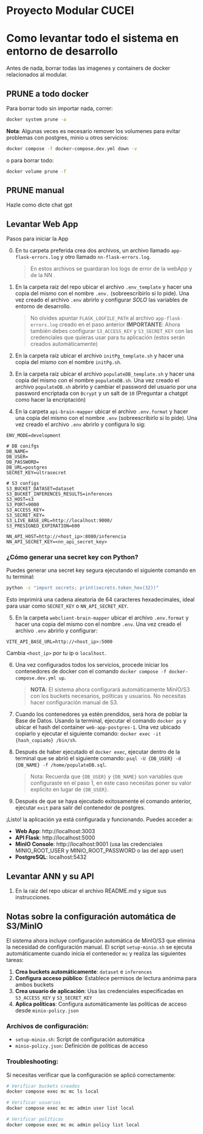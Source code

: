 # Proyecto Modular CUCEI

# Como levantar todo el sistema en entorno de desarrollo
Antes de nada, borrar todas las imagenes y containers de docker relacionados al modular.

## PRUNE a todo docker
Para borrar todo sin importar nada, correr: 
```sh
docker system prune -a
```
**Nota**: Algunas veces es necesario remover los volumenes para evitar problemas con postgres, minio u otros servicios:
```sh
docker compose -f docker-compose.dev.yml down -v
```
o para borrar todo:
```sh
docker volume prune -f
```

## PRUNE manual
Hazle como dicte chat gpt

## Levantar Web App
Pasos para iniciar la App

0. En tu carpeta preferida crea dos archivos, un archivo llamado `app-flask-errors.log` y otro llamado `nn-flask-errors.log`.
    > En estos archivos se guardaran los logs de error de la webApp y de la NN .

1. En la carpeta raíz del repo ubicar el archivo `.env_template` y hacer una copia del mismo con el nombre `.env.` (sobreescribirlo si lo pide). Una vez creado el archivo `.env` abrirlo y configurar *SOLO* las variables de entorno de desarrollo.
    > No olvides apuntar `FLASK_LOGFILE_PATH` al archivo `app-flask-errors.log` creado en el paso anterior
    > **IMPORTANTE**: Ahora también debes configurar `S3_ACCESS_KEY` y `S3_SECRET_KEY` con las credenciales que quieras usar para tu aplicación (estos serán creados automáticamente)

2. En la carpeta raíz ubicar el archivo `initPg_template.sh` y hacer una copia del mismo con el nombre `initPg.sh`.

3. En la carpeta raíz ubicar el archivo `populateDB_template.sh` y hacer una copia del mismo con el nombre `populateDB.sh`. Una vez creado el archivo `populateDB.sh` abrirlo y cambiar el password del usuario por una password encriptada con `Bcrypt` y un salt de `10` (Preguntar a chatgpt como hacer la encriptación)

4. En la carpeta `api-brain-mapper` ubicar el archivo `.env.format` y hacer una copia del mismo con el nombre `.env` (sobreescribirlo si lo pide). Una vez creado el archivo `.env` abrirlo y configura lo sig:
```env
ENV_MODE=development

# DB conifgs
DB_NAME=
DB_USER=
DB_PASSWORD=
DB_URL=postgres
SECRET_KEY=ultrasecret

# S3 configs
S3_BUCKET_DATASET=dataset
S3_BUCKET_INFERENCES_RESULTS=inferences
S3_HOST=s3
S3_PORT=9000
S3_ACCESS_KEY=
S3_SECRET_KEY=
S3_LIVE_BASE_URL=http://localhost:9000/
S3_PRESIGNED_EXPIRATION=600

NN_API_HOST=http://<host_ip>:8080/inferencia
NN_API_SECRET_KEY=<nn_api_secret_key>
``` 

### ¿Cómo generar una secret key con Python?

Puedes generar una secret key segura ejecutando el siguiente comando en tu terminal:

```sh
python -c "import secrets; print(secrets.token_hex(32))"
```

Esto imprimirá una cadena aleatoria de 64 caracteres hexadecimales, ideal para usar como `SECRET_KEY` o `NN_API_SECRET_KEY`.

5. En la carpeta `webclient-brain-mapper` ubicar el archivo `.env.format` y hacer una copia del mismo con el nombre `.env`. Una vez creado el archivo `.env` abrirlo y configurar:
```env
VITE_API_BASE_URL=http://<host_ip>:5000
```
Cambia `<host_ip>` por tu ip o `localhost`.


6. Una vez configurados todos los servicios, procede iniciar los contenedores de docker con el comando `docker compose -f docker-compose.dev.yml up`.
    > **NOTA**: El sistema ahora configurará automáticamente MinIO/S3 con los buckets necesarios, políticas y usuarios. No necesitas hacer configuración manual de S3.

7. Cuando los contenedores ya estén prendidos, será hora de poblar la Base de Datos. Usando la terminal, ejecutar el comando `docker ps` y ubicar el hash del container `web-app-postgres-1`. Una vez ubicado copiarlo y ejecutar el siguiente comando: `docker exec -it {hash_copiado} /bin/sh`.

8. Después de haber ejecutado el `docker exec`, ejecutar dentro de la terminal que se abrió el siguiente comando: `psql -U {DB_USER} -d {DB_NAME} -f /home/populateDB.sql`.
    > Nota: Recuerda que `{DB_USER}` y `{DB_NAME}` son variables que configuraste en el paso 1, en este caso necesitas poner su valor explicito en lugar de `{DB_USER}`.

9. Después de que se haya ejecutado exitosamente el comando anterior, ejecutar `exit` para salir del contenedor de postgres.

¡Listo! la aplicación ya está configurada y funcionando. Puedes acceder a:
- **Web App**: http://localhost:3003
- **API Flask**: http://localhost:5000
- **MinIO Console**: http://localhost:9001 (usa las credenciales MINIO_ROOT_USER y MINIO_ROOT_PASSWORD o las del app user)
- **PostgreSQL**: localhost:5432

## Levantar ANN y su API
1. En la raiz del repo ubicar el archivo README.md y sigue sus instrucciones.


## Notas sobre la configuración automática de S3/MinIO

El sistema ahora incluye configuración automática de MinIO/S3 que elimina la necesidad de configuración manual. El script `setup-minio.sh` se ejecuta automáticamente cuando inicia el contenedor `mc` y realiza las siguientes tareas:

1. **Crea buckets automáticamente**: `dataset` e `inferences`
2. **Configura acceso público**: Establece permisos de lectura anónima para ambos buckets
3. **Crea usuario de aplicación**: Usa las credenciales especificadas en `S3_ACCESS_KEY` y `S3_SECRET_KEY`
4. **Aplica políticas**: Configura automáticamente las políticas de acceso desde `minio-policy.json`

### Archivos de configuración:
- `setup-minio.sh`: Script de configuración automática
- `minio-policy.json`: Definición de políticas de acceso

### Troubleshooting:
Si necesitas verificar que la configuración se aplicó correctamente:
```bash
# Verificar buckets creados
docker compose exec mc mc ls local

# Verificar usuarios
docker compose exec mc mc admin user list local

# Verificar políticas
docker compose exec mc mc admin policy list local
```
